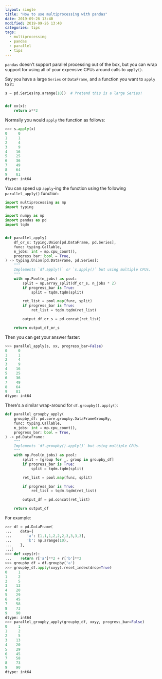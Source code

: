 ```yaml
---
layout: single
title: "How to use multiprocessing with pandas"
date: 2019-09-26 13:40
modified: 2019-09-26 13:40
categories: tips
tags:
  - multiprocessing
  - pandas
  - parallel
  - tips
---
```


<!--lint disable list-item-bullet-indent-->
<!--lint enable list-item-bullet-indent-->

`pandas` doesn't support parallel processing out of the box,
but you can wrap support for using all of your expensive CPUs around calls to `apply()`.

Say you have a large `Series` or `DataFrame`, and a function you want to `apply` to it:

```python
s = pd.Series(np.arange(10))  # Pretend this is a large Series!


def xx(x):
    return x**2
```

Normally you would `apply` the function as follows:

```python
>>> s.apply(x)
0     0
1     1
2     4
3     9
4    16
5    25
6    36
7    49
8    64
9    81
dtype: int64
```

You can speed up `apply`-ing the function using the following `parallel_apply()` function:

```python
import multiprocessing as mp
import typing

import numpy as np
import pandas as pd
import tqdm


def parallel_apply(
    df_or_s: typing.Union[pd.DataFrame, pd.Series],
    func: typing.Callable,
    n_jobs: int = mp.cpu_count(),
    progress_bar: bool = True,
) -> typing.Union[pd.DataFrame, pd.Series]:
    """
    Implements `df.apply()` or `s.apply()` but using multiple CPUs.
    """
    with mp.Pool(n_jobs) as pool:
        split = np.array_split(df_or_s, n_jobs * 2)
        if progress_bar is True:
            split = tqdm.tqdm(split)

        ret_list = pool.map(func, split)
        if progress_bar is True:
            ret_list = tqdm.tqdm(ret_list)

        output_df_or_s = pd.concat(ret_list)

    return output_df_or_s
```

Then you can get your answer faster:

```python
>>> parallel_apply(s, xx, progress_bar=False)
0     0
1     1
2     4
3     9
4    16
5    25
6    36
7    49
8    64
9    81
dtype: int64
```

There's a similar wrap-around for `df.groupby().apply()`:

```python
def parallel_groupby_apply(
    groupby_df: pd.core.groupby.DataFrameGroupBy,
    func: typing.Callable,
    n_jobs: int = mp.cpu_count(),
    progress_bar: bool = True,
) -> pd.DataFrame:
    """
    Implements `df.groupby().apply()` but using multiple CPUs.
    """
    with mp.Pool(n_jobs) as pool:
        split = [group for _, group in groupby_df]
        if progress_bar is True:
            split = tqdm.tqdm(split)

        ret_list = pool.map(func, split)

        if progress_bar is True:
            ret_list = tqdm.tqdm(ret_list)

        output_df = pd.concat(ret_list)

    return output_df
```

For example:

```python
>>> df = pd.DataFrame(
...    data={
...       'a': [1,1,1,2,2,2,3,3,3,3],
...       'b': np.arange(10),
...    },
...)
>>> def xxyy(r):
...    return r['a']**2 + r['b']**2
>>> groupby_df = df.groupby('a')
>>> groupby_df.apply(xxyy).reset_index(drop=True)
0     1
1     2
2     5
3    13
4    20
5    29
6    45
7    58
8    73
9    90
dtype: int64
>>> parallel_groupby_apply(groupby_df, xxyy, progress_bar=False)
0     1
1     2
2     5
3    13
4    20
5    29
6    45
7    58
8    73
9    90
dtype: int64
```
